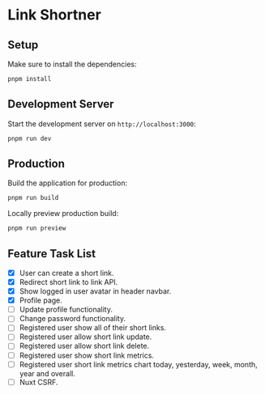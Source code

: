 # Link Shortner

## Setup

Make sure to install the dependencies:

```bash
pnpm install
```

## Development Server

Start the development server on `http://localhost:3000`:

```bash
pnpm run dev
```

## Production

Build the application for production:

```bash
pnpm run build
```

Locally preview production build:

```bash
pnpm run preview
```

## Feature Task List

- [x] User can create a short link.
- [x] Redirect short link to link API.
- [x] Show logged in user avatar in header navbar.
- [x] Profile page.
- [ ] Update profile functionality.
- [ ] Change password functionality.
- [ ] Registered user show all of their short links.
- [ ] Registered user allow short link update.
- [ ] Registered user allow short link delete.
- [ ] Registered user show short link metrics.
- [ ] Registered user short link metrics chart today, yesterday, week, month, year and overall.
- [ ] Nuxt CSRF.
